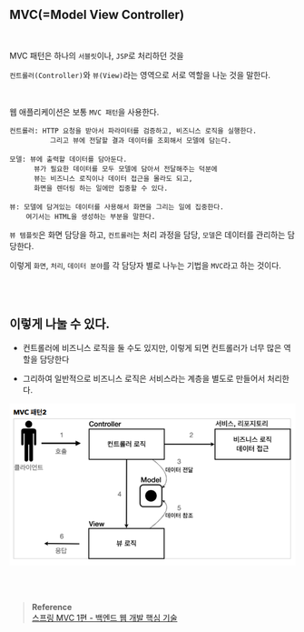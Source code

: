## MVC(=Model View Controller)

<br/>

MVC 패턴은 하나의 `서블릿`이나, `JSP`로 처리하던 것을 

`컨트롤러(Controller)`와 `뷰(View)`라는 영역으로 서로 역할을 나눈 것을 말한다. 



<br/>

웹 애플리케이션은 보통 `MVC 패턴`을 사용한다.

```
컨트롤러: HTTP 요청을 받아서 파라미터를 검증하고, 비즈니스 로직을 실행한다. 
          그리고 뷰에 전달할 결과 데이터를 조회해서 모델에 담는다.

모델: 뷰에 출력할 데이터를 담아둔다. 
      뷰가 필요한 데이터를 모두 모델에 담아서 전달해주는 덕분에 
      뷰는 비즈니스 로직이나 데이터 접근을 몰라도 되고, 
      화면을 렌더링 하는 일에만 집중할 수 있다.

뷰: 모델에 담겨있는 데이터를 사용해서 화면을 그리는 일에 집중한다. 
    여기서는 HTML을 생성하는 부분을 말한다.
```

`뷰 템플릿`은 화면 담당을 하고, `컨트롤러`는 처리 과정을 담당, `모델`은 데이터를 관리하는 담당한다. 

이렇게 `화면`, `처리`, `데이터 분야`를 각 담당자 별로 나누는 기법을 `MVC`라고 하는 것이다.

<br/><br/>

## 이렇게 나눌 수 있다.

- 컨트롤러에 비즈니스 로직을 둘 수도 있지만, 이렇게 되면 컨트롤러가 너무 많은 역할을 담당한다
    
- 그리하여 일반적으로 비즈니스 로직은 서비스라는 계층을 별도로 만들어서 처리한다.

![이미지](/programming/img/입문74.PNG)


<br/><br/>

>**Reference** <br/>[스프링 MVC 1편 - 백엔드 웹 개발 핵심 기술](https://www.inflearn.com/course/%EC%8A%A4%ED%94%84%EB%A7%81-mvc-1)